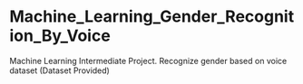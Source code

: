 # Machine_Learning_Gender_Recognition_By_Voice
Machine Learning Intermediate Project. Recognize gender based on voice dataset (Dataset Provided)
